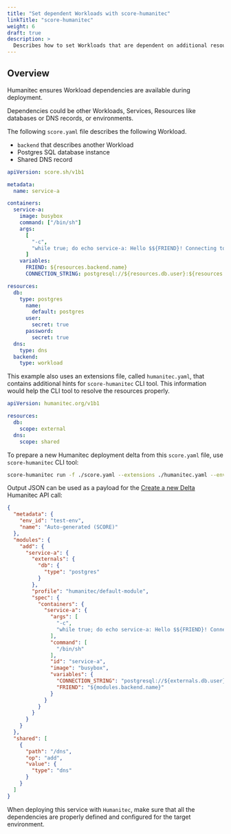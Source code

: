 ```yaml
---
title: "Set dependent Workloads with score-humanitec"
linkTitle: "score-humanitec"
weight: 6
draft: true
description: >
  Describes how to set Workloads that are dependent on additional resources.
---
```


<!-- https://github.com/score-spec/score-humanitec/issues/10 -->

## Overview

Humanitec ensures Workload dependencies are available during deployment.

Dependencies could be other Workloads, Services, Resources like databases or DNS records, or environments.

The following `score.yaml` file describes the following Workload.

- `backend` that describes another Workload
- Postgres SQL database instance
- Shared DNS record

```yaml
apiVersion: score.sh/v1b1

metadata:
  name: service-a

containers:
  service-a:
    image: busybox
    command: ["/bin/sh"]
    args:
      [
        "-c",
        "while true; do echo service-a: Hello $${FRIEND}! Connecting to $${CONNECTION_STRING}...; sleep 10; done",
      ]
    variables:
      FRIEND: ${resources.backend.name}
      CONNECTION_STRING: postgresql://${resources.db.user}:${resources.db.password}@${resources.db.host}:${resources.db.port}/${resources.db.name}

resources:
  db:
    type: postgres
      name:
        default: postgres
      user:
        secret: true
      password:
        secret: true
  dns:
    type: dns
  backend:
    type: workload
```

This example also uses an extensions file, called `humanitec.yaml`, that contains additional hints for `score-humanitec` CLI tool. This information would help the CLI tool to resolve the resources properly.

```yaml
apiVersion: humanitec.org/v1b1

resources:
  db:
    scope: external
  dns:
    scope: shared
```

To prepare a new Humanitec deployment delta from this `score.yaml` file, use `score-humanitec` CLI tool:

```bash
score-humanitec run -f ./score.yaml --extensions ./humanitec.yaml --env test-env
```

Output JSON can be used as a payload for the [Create a new Delta](https://api-docs.humanitec.com/#tag/Delta/paths/~1orgs~1%7BorgId%7D~1apps~1%7BappId%7D~1deltas/post) Humanitec API call:

```json
{
  "metadata": {
    "env_id": "test-env",
    "name": "Auto-generated (SCORE)"
  },
  "modules": {
    "add": {
      "service-a": {
        "externals": {
          "db": {
            "type": "postgres"
          }
        },
        "profile": "humanitec/default-module",
        "spec": {
          "containers": {
            "service-a": {
              "args": [
                "-c",
                "while true; do echo service-a: Hello $${FRIEND}! Connecting to $${CONNECTION_STRING}...; sleep 10; done"
              ],
              "command": [
                "/bin/sh"
              ],
              "id": "service-a",
              "image": "busybox",
              "variables": {
                "CONNECTION_STRING": "postgresql://${externals.db.user}:${externals.db.password}@${externals.db.host}:${externals.db.port}/${externals.db.name}",
                "FRIEND": "${modules.backend.name}"
              }
            }
          }
        }
      }
    }
  },
  "shared": [
    {
      "path": "/dns",
      "op": "add",
      "value": {
        "type": "dns"
      }
    }
  ]
}
```

When deploying this service with `Humanitec`, make sure that all the dependencies are properly defined and configured for the target environment.
